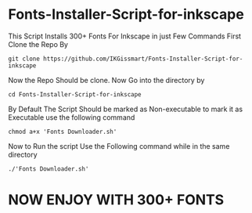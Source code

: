 # Fonts-Installer-Script-for-inkscape
This Script Installs 300+ Fonts For Inkscape in just Few Commands 
First Clone the Repo By 
```
git clone https://github.com/IKGissmart/Fonts-Installer-Script-for-inkscape 
```
Now the Repo Should be clone. Now Go into the directory by 
```
cd Fonts-Installer-Script-for-inkscape 
```
By Default The Script Should be marked as Non-executable to mark it as Executable use the following command 
``` 
chmod a+x 'Fonts Downloader.sh'
```
Now to Run the script Use the Following command while in the same directory 
``` 
./'Fonts Downloader.sh'
```
# NOW ENJOY WITH 300+ FONTS
